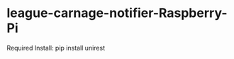 league-carnage-notifier-Raspberry-Pi
====================================

Required Install:
pip install unirest
